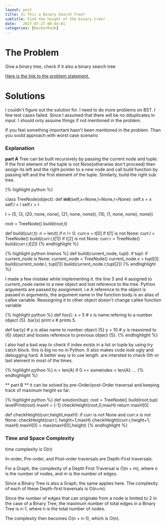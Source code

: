 ```yaml
---
layout: post
title: Is This a Binary Search Tree?
subtitle: Find the height of the binary tree?
date:   2017-07-27 00:44:01
categories: [HackerRank]
---
```

# The Problem
Give a binary tree, check if it also a binary search tree

[Here is the link to the problem statement.](https://www.hackerrank.com/challenges/is-binary-search-tree)

# Solutions
I couldn't figure out the solution for. I need to do more problems on BST. I few test cases failed. Since I assumed that there will be no dduplicates in input. I should only assume things if not mentioned in the problem.

If you feel something important hasn't been mentioned in the problem. Than you sould approach with worst case scenario 


### Explanation 

**part A** Tree can be built recursively by passing the current node and tuple. If the first element of the tuple is not None(otherwise don't proceed) then assign its left and the right pointer to a new node and call build function by passing left and the first element of the tuple. Similarly, build the right sub tree.

{% highlight python %}

class TreeNode(object):
    def __init__(self,x=None,l=None,r=None):
        self.x = x
        self.l = l 
        self.r = r 

t = (5, (3, (20, none, none), (21, none, none)), (10, (1, none, none), none))

root = TreeNode()
build(root,t)

def build(curr,t):
    n = len(t)
    if n != 0:
        curr.x = t[0]
        if t[1] is not None:
            curr.l = TreeNode()
            build(curr.l,t[1])
        if t[2] is not None:
            curr.r = TreeNode()
            build(curr.r,t[2])
{% endhighlight %}

{% highlight python linenos %}
def build(current_node, tupl):
    if tupl:
        if current_node is None:
            current_node  = TreeNode()
        current_node.x = tupl[0]
        build(current_node.l, tupl[1])
        build(current_node.r,tupl[2])
{% endhighlight %}

I made a few mistake while implementing it. the line 3 and 4 assigned to current_node name to a new object and lost reference to the tree. Python arguments are passed by assignment. i.e A reference to the object is passed in arguments, the argument name in the function body is an alias of callee variable. Reassigning it to other object doesn't change callee function variable

{% highlight python  %}
def foo():
    x = 5 # x is name refering to a number object {5}.
    bar(x) 
    print x # prints 5.
 
def bar(y) # y is alias name to number object {5}
    y = 10 # y is reassined to {6} object and looses reference to previous object {5}.
{% endhighlight %}

I also had a bad way to check if index exists in a list or tuple by using try catch block. this is big no no in Python. It also makes code look ugly and debugging hard. A better way is to use length.
are intersted to check 0th or last element in most of the times.

{% highlight python %}
    n = len(A)
    if  0 <= someindex < len(A):
        ...
{% endhighlight %}

** part B ** it can be solved by pre-Order/post-Order traversal and keeping track of maximum height so far.


{% highlight python %}
def solution(tup):
    root = TreeNode()
    build(root,tup)
    levelPrint(root)
    maxH = [-1]
    checkHeight(root,0,maxH)
    return maxH[0]    

def checkHeight(curr,height,maxH):
    if curr is not None and curr.x is not None:
        checkHeight(curr.l, height+1,maxH)
        checkHeight(curr.r,height+1, maxH)
        maxH[0] = max(maxH[0],height)
{% endhighlight %}

### Time and Space Complexity
time complexity is O(n)

In-order, Pre-order, and Post-order traversals are Depth-First traversals.

For a Graph, the complexity of a Depth First Traversal is O(n + m), where n is the number of nodes, and m is the number of edges.

Since a Binary Tree is also a Graph, the same applies here. The complexity of each of these Depth-first traversals is O(n+m).

Since the number of edges that can originate from a node is limited to 2 in the case of a Binary Tree, the maximum number of total edges in a Binary Tree is n-1, where n is the total number of nodes.

The complexity then becomes O(n + n-1), which is O(n).
